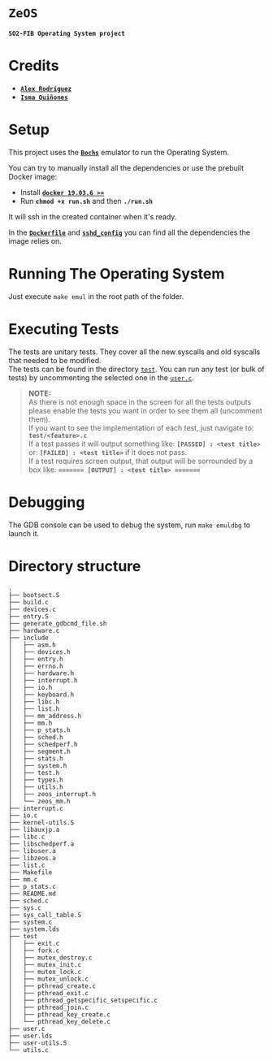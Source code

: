 # `ZeOS`

**`SO2-FIB Operating System project`**

# Credits

- [**`Alex Rodríguez`**](https://github.com/neoxelox)
- [**`Isma Quiñones`**](https://github.com/ismaqg)

# Setup

This project uses the [**`Bochs`**](http://bochs.sourceforge.net/) emulator to run the Operating System.

You can try to manually install all the dependencies or use the prebuilt Docker image:

- Install [**`docker 19.03.6 >=`**](https://docs.docker.com/get-docker/)
- Run **`chmod +x run.sh`** and then **`./run.sh`**

It will ssh in the created container when it's ready.

In the [**`Dockerfile`**](Dockerfile) and [**`sshd_config`**](sshd_config) you can find all the dependencies the image relies on.

# Running The Operating System

Just execute `make emul` in the root path of the folder.

# Executing Tests

The tests are unitary tests. They cover all the new syscalls and old syscalls that needed to be modified.<br>
The tests can be found in the directory [`test`](test). You can run any test (or bulk of tests) by uncommenting the selected one in the [`user.c`](user.c).<br>

> **NOTE:**<br>
> As there is not enough space in the screen for all the tests outputs please enable the tests you want in order to see them all (uncomment them).<br>
> If you want to see the implementation of each test, just navigate to: **`test/<feature>.c`**<br>
> If a test passes it will output something like: **`[PASSED] : <test title>`** or: **`[FAILED] : <test title>`** if it does not pass.<br>
> If a test requires screen output, that output will be sorrounded by a box like: **`======= [OUTPUT] : <test title> =======`**<br>

# Debugging

The GDB console can be used to debug the system, run `make emuldbg` to launch it.

# Directory structure

```
.
├── bootsect.S
├── build.c
├── devices.c
├── entry.S
├── generate_gdbcmd_file.sh
├── hardware.c
├── include
│   ├── asm.h
│   ├── devices.h
│   ├── entry.h
│   ├── errno.h
│   ├── hardware.h
│   ├── interrupt.h
│   ├── io.h
│   ├── keyboard.h
│   ├── libc.h
│   ├── list.h
│   ├── mm_address.h
│   ├── mm.h
│   ├── p_stats.h
│   ├── sched.h
│   ├── schedperf.h
│   ├── segment.h
│   ├── stats.h
│   ├── system.h
│   ├── test.h
│   ├── types.h
│   ├── utils.h
│   ├── zeos_interrupt.h
│   └── zeos_mm.h
├── interrupt.c
├── io.c
├── kernel-utils.S
├── libauxjp.a
├── libc.c
├── libschedperf.a
├── libuser.a
├── libzeos.a
├── list.c
├── Makefile
├── mm.c
├── p_stats.c
├── README.md
├── sched.c
├── sys.c
├── sys_call_table.S
├── system.c
├── system.lds
├── test
│   ├── exit.c
│   ├── fork.c
│   ├── mutex_destroy.c
│   ├── mutex_init.c
│   ├── mutex_lock.c
│   ├── mutex_unlock.c
│   ├── pthread_create.c
│   ├── pthread_exit.c
│   ├── pthread_getspecific_setspecific.c
│   ├── pthread_join.c
│   ├── pthread_key_create.c
│   └── pthread_key_delete.c
├── user.c
├── user.lds
├── user-utils.S
└── utils.c
```
